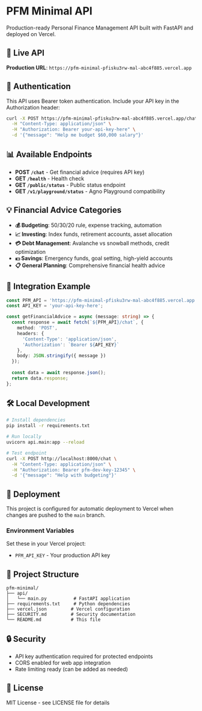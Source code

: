 # PFM Minimal API

Production-ready Personal Finance Management API built with FastAPI and deployed on Vercel.

## 🚀 Live API

**Production URL**: `https://pfm-minimal-pfisku3rw-mal-abc4f885.vercel.app`

## 🔐 Authentication

This API uses Bearer token authentication. Include your API key in the Authorization header:

```bash
curl -X POST https://pfm-minimal-pfisku3rw-mal-abc4f885.vercel.app/chat \
  -H "Content-Type: application/json" \
  -H "Authorization: Bearer your-api-key-here" \
  -d '{"message": "Help me budget $60,000 salary"}'
```

## 📊 Available Endpoints

- **POST `/chat`** - Get financial advice (requires API key)
- **GET `/health`** - Health check
- **GET `/public/status`** - Public status endpoint
- **GET `/v1/playground/status`** - Agno Playground compatibility

## 💡 Financial Advice Categories

- **💰 Budgeting**: 50/30/20 rule, expense tracking, automation
- **📈 Investing**: Index funds, retirement accounts, asset allocation  
- **💳 Debt Management**: Avalanche vs snowball methods, credit optimization
- **💵 Savings**: Emergency funds, goal setting, high-yield accounts
- **📋 General Planning**: Comprehensive financial health advice

## 🔗 Integration Example

```typescript
const PFM_API = 'https://pfm-minimal-pfisku3rw-mal-abc4f885.vercel.app';
const API_KEY = 'your-api-key-here';

const getFinancialAdvice = async (message: string) => {
  const response = await fetch(`${PFM_API}/chat`, {
    method: 'POST',
    headers: {
      'Content-Type': 'application/json',
      'Authorization': `Bearer ${API_KEY}`
    },
    body: JSON.stringify({ message })
  });
  
  const data = await response.json();
  return data.response;
};
```

## 🛠️ Local Development

```bash
# Install dependencies
pip install -r requirements.txt

# Run locally
uvicorn api.main:app --reload

# Test endpoint
curl -X POST http://localhost:8000/chat \
  -H "Content-Type: application/json" \
  -H "Authorization: Bearer pfm-dev-key-12345" \
  -d '{"message": "Help with budgeting"}'
```

## 🚀 Deployment

This project is configured for automatic deployment to Vercel when changes are pushed to the `main` branch.

### Environment Variables

Set these in your Vercel project:

- `PFM_API_KEY` - Your production API key

## 📁 Project Structure

```
pfm-minimal/
├── api/
│   └── main.py          # FastAPI application
├── requirements.txt     # Python dependencies
├── vercel.json         # Vercel configuration
├── SECURITY.md         # Security documentation
└── README.md           # This file
```

## 🔒 Security

- API key authentication required for protected endpoints
- CORS enabled for web app integration
- Rate limiting ready (can be added as needed)

## 📝 License

MIT License - see LICENSE file for details
